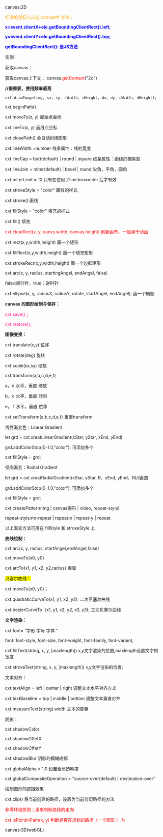 canvas:2D

<span style="color:orange">标准的鼠标点击在  canvas中  方法：</span>

<font color=blue>**x=event.clientX+ele.getBoundingClientRect().left;**</font>

<span style='color:blue'>**y=event.clientY+ele.getBoundingClientRect().top;**</span>

<span style='color:blue'>**getBoundingClientRect():  是JS方法**</span>

实例：<canvas id="canvas"  width=300 height=300></canvas>

 获取canvas：

获取canvas上下文： canvas.<span style='color:red'>getContext</span>("2d")

**//很重要，使用频率最高**

```cxt.drawImage(img, sx, sy, sWidth, sHeight, dx, dy, dWidth, dHeight);
cxt.drawImage(img, sx, sy, sWidth, sHeight, dx, dy, dWidth, dHeight);
```



cxt.beginPath()

cxt.moveTo(x, y)     起始点坐标

cxt.lineTo(x, y)       画线点坐标

cxt.closePath()      会自动封闭图形



cxt.lineWidth  =number                   线条属性：线的宽度

cxt.lineCap = butt(default) | round | square   线条属性：画线的帽类型

cxt.lineJoin = miter(default) | bevel | round   尖角，平角，圆角

cxt.miterLimit = 10     只有在使用了lineJoin=miter  后才有效



cxt.strokeStyle = "color"      画线的样式

cxt.stroke()                  		   画线



cxt.fillStyle = "color"            填充的样式

cxt.fill()                   		       填充



<span style='color:red'>cxt.clearRect(x, y, canvs.width, canvas.height)    刷新画布，一般用于动画</span>



cxt.rect(x,y,width,height)             画一个矩形

cxt.fillRect(x,y,width,height)           画一个填充矩形

cxt.strokeRect(x,y,width,height)       画一个边框矩形

cxt.arc(x, y, radius, startingAngel, endAngel, false)  

false:顺时针，true：逆时针

cxt.ellipse(x, y, radiusX, radiusY, rotate, startAngel, endAngel);  画一个椭圆



**canvas 的图形绘制与保存：**

<span style='color:deeppink'>cxt.save()；</span>

<span style='color:deeppink'>cxt.restore();</span>



**图像变换：**

cxt.translate(x,y)        位移

cxt.rotate(deg)           旋转

cxt.scale(sx,sy)           缩放 



cxt.transform(a,b,c,d,e,f)  

a，d   水平，垂直 缩放

b，c   水平，垂直 倾斜

e， f   水平，垂直 位移

cxt.setTransform(a,b,c,d,e,f)  重置transform



线性渐变色：Linear  Gradient

let grd = cxt.creatLinearGradient(xStar, yStar, xEnd, yEnd)

grd.addColorStop(0-1.0,"color");  可添加多个

cxt.fillStyle = grd;



径向渐变：Radial  Gradient

let grd = cxt.creatRadialGradient(xStar, yStar,  R，xEnd, yEnd，R)//画圆

grd.addColorStop(0-1.0,"color");  可添加多个

cxt.fillStyle = grd;



cxt.createPattern(img | canvas画布 | video, repeat-style)  

repeat-style:no-repeat | repeat-x | repeat-y | repeat



以上渐变方法可用在  fillStyle  和  strokeStyle  上 

**曲线绘制：**

cxt.arc(x, y, radius, startAngel,endAngel,false)

cxt.moveTo(x0, y0)

cxt.arcTo(x1, y1, x2, y2,radius)    画弧



<span style='background-color:yellow'>贝塞尔曲线：</span>

cxt.moveTo(x0, y0)；

cxt.quadraticCurveTo(x1, y1, x2, y2);    二次贝塞尔曲线

cxt.bezierCurveTo（x1, y1, x2, y2, x3, y3);    三次贝塞尔曲线



**文字渲染：**

cxt.font= “字形  字号  字体 ”

font: font-style, font-size, font-weight,  font-family,  font-variant,

cxt.fillText(string, x, y, [maxlength])   x,y文字渲染的位置,maxlength设置文字的宽度

cxt.strokeText(string, x, y, [maxlength])   x,y文字渲染的位置;



文本对齐：

cxt.textAlign = left | center | right    调整文本水平对齐方式

cxt.textBaseline = top | middle | bottom   调整文本垂直对齐



cxt.measureText(string).width   文本的度量



阴影：

cxt.shadowColor



cxt.shadowOffetX

cxt.shadowOffetY



cxt.shadowBlur      阴影的模糊成都



cxt.globalAlpha = 1.0    设置全局透明度

cxt.globalCompositeOperation = "source-over(default) | destination-over"

绘制图形的遮挡效果



cxt.clip()    将当前创建的路径，设置为当前剪切路径的方法

<span style='color:red'>非零环绕原则；用来判断路径的走向</span>



<span style='color:red'>cxt.isPointInPath(x, y)   判断是否在规划的路径（一个图形 ）内</span>



canvas:3D(webGL)